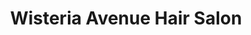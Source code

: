 ---
title: "Wisteria Avenue Hair Salon"
url: /abingdon/wisteria-avenue-hair-salon/
shop: Friseur
---